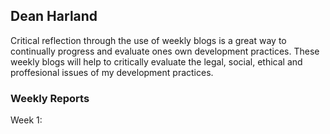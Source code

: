 ## Dean Harland

Critical reflection through the use of weekly blogs is a great way to continually progress and evaluate ones own development practices. These weekly blogs will help to critically evaluate the legal, social, ethical and proffesional issues of my development practices.

### Weekly Reports

Week 1: 
